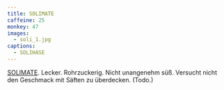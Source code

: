 ```yaml
---
title: SOLIMATE
caffeine: 25
monkey: 47
images:
  - soli_1.jpg
captions:
  - SOLIHASE
---
```


[SOLIMATE](http://solidrinks.de/). Lecker. Rohrzuckerig. Nicht unangenehm süß. Versucht nicht den Geschmack mit Säften zu überdecken. (Todo.)
